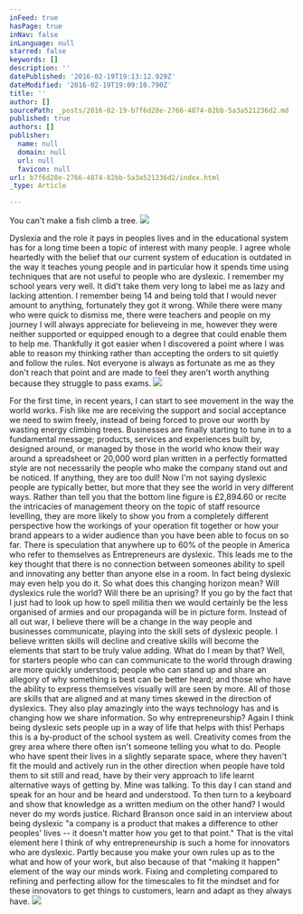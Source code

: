 ```yaml
---
inFeed: true
hasPage: true
inNav: false
inLanguage: null
starred: false
keywords: []
description: ''
datePublished: '2016-02-19T19:13:12.929Z'
dateModified: '2016-02-19T19:09:10.790Z'
title: ''
author: []
sourcePath: _posts/2016-02-19-b7f6d28e-2766-4874-82bb-5a3a521236d2.md
published: true
authors: []
publisher:
  name: null
  domain: null
  url: null
  favicon: null
url: b7f6d28e-2766-4874-82bb-5a3a521236d2/index.html
_type: Article

---
```

You can't make a fish climb a tree.
![](https://the-grid-user-content.s3-us-west-2.amazonaws.com/25449a77-a7e6-4eb4-81eb-fea7f140a1bf.png)

Dyslexia and the role it pays in peoples lives and in the educational system has for a long time been a topic of interest with many people. I agree whole heartedly with the belief that our current system of education is outdated in the way it teaches young people and in particular how it spends time using techniques that are not useful to people who are dyslexic.
I remember my school years very well. It did't take them very long to label me as lazy and lacking attention. I remember being 14 and being told that I would never amount to anything, fortunately they got it wrong. While there were many who were quick to dismiss me, there were teachers and people on my journey I will always appreciate for believeing in me, however they were neither supported or equipped enough to a degree that could enable them to help me.
Thankfully it got easier when I discovered a point where I was able to reason my thinking rather than accepting the orders to sit quietly and follow the rules. Not everyone is always as fortunate as me as they don't reach that point and are made to feel they aren't worth anything because they struggle to pass exams.
![](https://the-grid-user-content.s3-us-west-2.amazonaws.com/e0193a73-ec48-413d-9477-9be505e514fc.png)

For the first time, in recent years, I can start to see movement in the way the world works. Fish like me are receiving the support and social acceptance we need to swim freely, instead of being forced to prove our worth by wasting energy climbing trees.
Businesses are finally starting to tune in to a fundamental message; products, services and experiences built by, designed around, or managed by those in the world who know their way around a spreadsheet or 20,000 word plan written in a perfectly formatted style are not necessarily the people who make the company stand out and be noticed. If anything, they are too dull! Now I'm not saying dyslexic people are typically better, but more that they see the world in very different ways. Rather than tell you that the bottom line figure is £2,894.60 or recite the intricacies of management theory on the topic of staff resource levelling, they are more likely to show you from a completely different perspective how the workings of your operation fit together or how your brand appears to a wider audience than you have been able to focus on so far.
There is speculation that anywhere up to 60% of the people in America who refer to themselves as Entrepreneurs are dyslexic. This leads me to the key thought that there is no connection between someones ability to spell and innovating any better than anyone else in a room. In fact being dyslexic may even help you do it.
So what does this changing horizon mean? Will dyslexics rule the world? Will there be an uprising? If you go by the fact that I just had to look up how to spell militia then we would certainly be the less organised of armies and our propaganda will be in picture form.
Instead of all out war, I believe there will be a change in the way people and businesses communicate, playing into the skill sets of dyslexic people. I believe written skills will decline and creative skills will become the elements that start to be truly value adding. What do I mean by that? Well, for starters people who can can communicate to the world through drawing are more quickly understood; people who can stand up and share an allegory of why something is best can be better heard; and those who have the ability to express themselves visually will are seen by more. All of those are skills that are aligned and at many times skewed in the direction of dyslexics. They also play amazingly into the ways technology has and is changing how we share information.
So why entrepreneurship? Again I think being dyslexic sets people up in a way of life that helps with this! Perhaps this is a by-product of the school system as well. Creativity comes from the grey area where there often isn't someone telling you what to do. People who have spent their lives in a slightly separate space, where they haven't fit the mould and actively run in the other direction when people have told them to sit still and read, have by their very approach to life learnt alternative ways of getting by. Mine was talking. To this day I can stand and speak for an hour and be heard and understood. To then turn to a keyboard and show that knowledge as a written medium on the other hand? I would never do my words justice.
Richard Branson once said in an interview about being dyslexic "a company is a product that makes a difference to other peoples' lives -- it doesn't matter how you get to that point." That is the vital element here I think of why entrepreneurship is such a home for innovators who are dyslexic. Partly because you make your own rules up as to the what and how of your work, but also because of that "making it happen" element of the way our minds work. Fixing and completing compared to refining and perfecting allow for the timescales to fit the mindset and for these innovators to get things to customers, learn and adapt as they always have.
![](https://the-grid-user-content.s3-us-west-2.amazonaws.com/d74d02ae-f95e-4e0d-8031-e980a454b8dd.png)